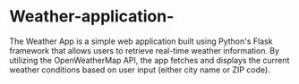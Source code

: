 # Weather-application-
The Weather App is a simple web application built using Python's Flask framework that allows users to retrieve real-time weather information. By utilizing the OpenWeatherMap API, the app fetches and displays the current weather conditions based on user input (either city name or ZIP code).

